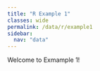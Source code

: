 ```yaml
---
title: "R Example 1"
classes: wide
permalink: /data/r/example1
sidebar:
  nav: "data"
---
```


Welcome to Exmample 1!
